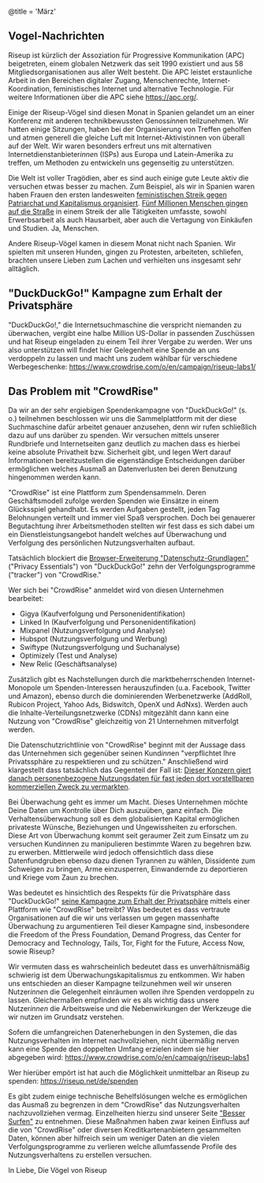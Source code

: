 @title = 'März'

Vogel-Nachrichten
------------------------------------------------------------

Riseup ist kürzlich der Assoziation für Progressive Kommunikation (APC) beigetreten, einem globalen Netzwerk das seit 1990 existiert und aus 58 Mitgliedsorganisationen aus aller Welt besteht. Die APC leistet erstaunliche Arbeit in den Bereichen digitaler Zugang, Menschenrechte, Internet-Koordination, feministisches Internet und alternative Technologie. Für weitere Informationen über die APC siehe https://apc.org/.

Einige der Riseup-Vögel sind diesen Monat in Spanien gelandet um an einer Konferenz mit anderen technikbewussten Genoss*inn*en teilzunehmen. Wir hatten einige Sitzungen, haben bei der Organisierung von Treffen geholfen und atmen generell die gleiche Luft mit Internet-Aktivist*inn*en von überall auf der Welt. Wir waren besonders erfreut uns mit alternativen Internetdienstanbieter*inne*n (ISPs) aus Europa und Latein-Amerika zu treffen, um Methoden zu entwickeln uns gegenseitig zu unterstützen.

Die Welt ist voller Tragödien, aber es sind auch einige gute Leute aktiv die versuchen etwas besser zu machen. Zum Beispiel, als wir in Spanien waren haben Frauen den ersten landesweiten [feministischen Streik gegen Patriarchat und Kapitalismus organisiert][1]. [Fünf Millionen Menschen gingen auf die Straße][2] in einem Streik der alle Tätigkeiten umfasste, sowohl Erwerbsarbeit als auch Hausarbeit, aber auch die Vertagung von Einkäufen und Studien. Ja, Menschen.

Andere Riseup-Vögel kamen in diesem Monat nicht nach Spanien. Wir spielten mit unseren Hunden, gingen zu Protesten, arbeiteten, schliefen, brachten unsere Lieben zum Lachen und verhielten uns insgesamt sehr alltäglich.

[1]: https://www.democracynow.org/2018/3/8/in_spain_women_launch_nationwide_feminist

[2]: https://www.youtube.com/watch?v=GyeqhirClws

"DuckDuckGo!" Kampagne zum Erhalt der Privatsphäre
------------------------------------------------------------

"DuckDuckGo!," die Internetsuchmaschine die verspricht niemanden zu überwachen, vergibt eine halbe Million US-Dollar in passenden Zuschüssen und hat Riseup eingeladen zu einem Teil ihrer Vergabe zu werden. Wer uns also unterstützen will findet hier Gelegenheit eine Spende an uns verdoppeln zu lassen und macht uns zudem wählbar für verschiedene Werbegeschenke: https://www.crowdrise.com/o/en/campaign/riseup-labs1/

Das Problem mit "CrowdRise"
------------------------------------------------------------

Da wir an der sehr ergiebigen Spendenkampagne von "DuckDuckGo!" (s. o.) teilnehmen beschlossen wir uns die Sammelplattform mit der diese Suchmaschine dafür arbeitet genauer anzusehen, denn wir rufen schließlich dazu auf uns darüber zu spenden. Wir versuchen mittels unserer Rundbriefe und Internetseiten ganz deutlich zu machen dass es hierbei keine absolute Privatheit bzw. Sicherheit gibt, und legen Wert darauf Informationen bereitzustellen die eigenständige Entscheidungen darüber ermöglichen welches Ausmaß an Datenverlusten bei deren Benutzung hingenommen werden kann.

"CrowdRise" ist eine Plattform zum Spendensammeln. Deren Geschäftsmodell zufolge werden Spenden wie Einsätze in einem Glücksspiel gehandhabt. Es werden Aufgaben gestellt, jeden Tag Belohnungen verteilt und immer viel Spaß versprochen. Doch bei genauerer Begutachtung ihrer Arbeitsmethoden stellten wir fest dass es sich dabei um ein Dienstleistungsangebot handelt welches auf Überwachung und Verfolgung des persönlichen Nutzungsverhalten aufbaut.

Tatsächlich blockiert die [Browser-Erweiterung "Datenschutz-Grundlagen"][3] ("Privacy Essentials") von "DuckDuckGo!" zehn der Verfolgungsprogramme ("tracker") von "CrowdRise."

Wer sich bei "CrowdRise" anmeldet wird von diesen Unternehmen bearbeitet:

* Gigya (Kaufverfolgung und Personenidentifikation)
* Linked In (Kaufverfolgung und Personenidentifikation)
* Mixpanel (Nutzungsverfolgung und Analyse)
* Hubspot (Nutzungsverfolgung und Werbung)
* Swiftype (Nutzungsverfolgung und Suchanalyse)
* Optimizely (Test und Analyse)
* New Relic (Geschäftsanalyse)

Zusätzlich gibt es Nachstellungen durch die marktbeherrschenden Internet-Monopole um Spenden-Interessen herauszufinden (u.a. Facebook, Twitter und Amazon), ebenso durch die dominierenden Werbenetzwerke (AddRoll, Rubicon Project, Yahoo Ads, Bidswitch, OpenX und AdNxs). Werden auch die Inhalte-Verteilungsnetzwerke (CDNs) mitgezählt dann kann eine Nutzung von "CrowdRise" gleichzeitig von 21 Unternehmen mitverfolgt werden.

Die Datenschutzrichtlinie von "CrowdRise" beginnt mit der Aussage dass das Unternehmen sich gegenüber seinen Kund*inn*en "verpflichtet Ihre Privatssphäre zu respektieren und zu schützen." Anschließend wird klargestellt dass tatsächlich das Gegenteil der Fall ist: [Dieser Konzern giert danach personenbezogene Nutzungsdaten für fast jeden dort vorstellbaren kommerziellen Zweck zu vermarkten][4].

Bei Überwachung geht es immer um Macht. Dieses Unternehmen möchte Deine Daten um Kontrolle über Dich auszuüben, ganz einfach. Die Verhaltensüberwachung soll es dem globalisierten Kapital ermöglichen privateste Wünsche, Beziehungen und Ungewissheiten zu erforschen. Diese Art von Überwachung kommt seit geraumer Zeit zum Einsatz um zu versuchen Kund*inn*en zu manipulieren bestimmte Waren zu begehren bzw. zu erwerben. Mittlerweile wird jedoch offensichtlich dass diese Datenfundgruben ebenso dazu dienen Tyrannen zu wählen, Dissidente zum Schweigen zu bringen, Arme einzusperren, Einwandernde zu deportieren und Kriege vom Zaun zu brechen.

Was bedeutet es hinsichtlich des Respekts für die Privatsphäre dass "DuckDuckGo!" [seine Kampagne zum Erhalt der Privatsphäre][5] mittels einer Plattform wie "CrowdRise" betreibt? Was bedeutet es dass vertraute Organisationen auf die wir uns verlassen um gegen massenhafte Überwachung zu argumentieren Teil dieser Kampagne sind, insbesondere die Freedom of the Press Foundation, Demand Progress, das Center for Democracy and Technology, Tails, Tor, Fight for the Future, Access Now, sowie Riseup?

Wir vermuten dass es wahrscheinlich bedeutet dass es unverhältnismäßig schwierig ist dem Überwachungskapitalismus zu entkommen. Wir haben uns entschieden an dieser Kampagne teilzunehmen weil wir unseren Nutzer*inne*n die Gelegenheit einräumen wollen ihre Spenden verdoppeln zu lassen. Gleichermaßen empfinden wir es als wichtig dass unsere Nutzer*innen* die Arbeitsweise und die Nebenwirkungen der Werkzeuge die wir nutzen im Grundsatz verstehen.

Sofern die umfangreichen Datenerhebungen in den Systemen, die das Nutzungsverhalten im Internet nachvollziehen, nicht übermäßig nerven kann eine Spende den doppelten Umfang erzielen indem sie hier abgegeben wird: https://www.crowdrise.com/o/en/campaign/riseup-labs1

Wer hierüber empört ist hat auch die Möglichkeit unmittelbar an Riseup zu spenden: https://riseup.net/de/spenden

Es gibt zudem einige technische Behelfslösungen welche es ermöglichen das Ausmaß zu begrenzen in dem "CrowdRise" das Nutzungsverhalten nachzuvollziehen vermag. Einzelheiten hierzu sind unserer Seite ["Besser Surfen"][6] zu entnehmen. Diese Maßnahmen haben zwar keinen Einfluss auf die von "CrowdRise" oder diversen Kreditkartenanbietern gesammelten Daten, können aber hilfreich sein um weniger Daten an die vielen Verfolgungsprogramme zu verlieren welche allumfassende Profile des Nutzungsverhaltens zu erstellen versuchen.

In Liebe,
Die Vögel von Riseup

[3]: https://duckduckgo.com/app

[4]: https://www.crowdrise.com/about/privacy

[5]: https://www.crowdrise.com/duckduckgoprivacychallenge

[6]: https://riseup.net/de/security/network-security/better-web-browsing
